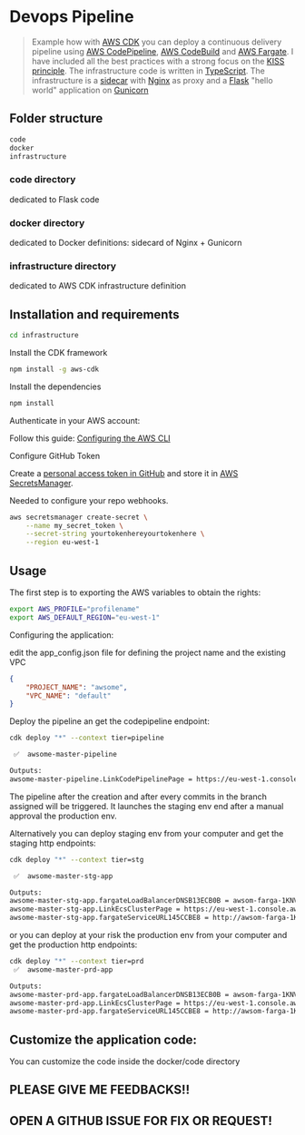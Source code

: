 # Devops Pipeline

> Example how with [AWS CDK](https://docs.aws.amazon.com/cdk/latest/guide/home.html) you can deploy a continuous delivery
> pipeline using [AWS CodePipeline](https://aws.amazon.com/codepipeline/), [AWS CodeBuild](https://aws.amazon.com/codebuild/) and
> [AWS Fargate](https://aws.amazon.com/fargate/).
> I have included all the best practices with a strong focus on the [KISS principle](https://en.wikipedia.org/wiki/KISS_principle).
> The infrastructure code is written in [TypeScript](https://www.typescriptlang.org/). The infrastructure is a [sidecar](https://aws.amazon.com/blogs/compute/nginx-reverse-proxy-sidecar-container-on-amazon-ecs/)
> with [Nginx](http://nginx.org/) as proxy and a [Flask](https://palletsprojects.com/p/flask/) "hello world" application on [Gunicorn](https://gunicorn.org/)

## Folder structure

```bash
code
docker
infrastructure
```

### code directory

dedicated to Flask code

### docker directory

dedicated to Docker definitions: sidecard of Nginx + Gunicorn

### infrastructure directory

dedicated to AWS CDK infrastructure definition

## Installation and requirements

```bash
cd infrastructure
```

Install the CDK framework

```bash
npm install -g aws-cdk
```

Install the dependencies

```bash
npm install
```

Authenticate in your AWS account:

Follow this guide: [Configuring the AWS CLI](https://docs.aws.amazon.com/cli/latest/userguide/cli-chap-configure.html)

Configure GitHub Token

Create a [personal access token in GitHub](https://help.github.com/en/github/authenticating-to-github/creating-a-personal-access-token-for-the-command-line)
and store it in [AWS SecretsManager](https://aws.amazon.com/secrets-manager/).


Needed to configure your repo webhooks.

```bash
aws secretsmanager create-secret \
    --name my_secret_token \
    --secret-string yourtokenhereyourtokenhere \
    --region eu-west-1
```

## Usage

The first step is to exporting the AWS variables to obtain the rights:

```bash
export AWS_PROFILE="profilename"
export AWS_DEFAULT_REGION="eu-west-1"
```

Configuring the application:

edit the app_config.json file for defining the project name and the existing VPC

```json
{
    "PROJECT_NAME": "awsome",
    "VPC_NAME": "default"
}
```

Deploy the pipeline an get the codepipeline endpoint:

```bash
cdk deploy "*" --context tier=pipeline

 ✅  awsome-master-pipeline

Outputs:
awsome-master-pipeline.LinkCodePipelinePage = https://eu-west-1.console.aws.amazon.com/codesuite/codepipeline/pipelines/awsome-master-pipeline-PipelineC660917D-11U99LG5Y4H4V/view?region=eu-west-1
```

The pipeline after the creation and after every commits in the branch assigned will be triggered. It launches the staging env end after a manual approval the production env.

Alternatively you can deploy staging env from your computer and get the staging http endpoints:

```bash
cdk deploy "*" --context tier=stg

 ✅  awsome-master-stg-app

Outputs:
awsome-master-stg-app.fargateLoadBalancerDNSB13ECB0B = awsom-farga-1KNVPTS0GNV8J-1044923501.eu-west-1.elb.amazonaws.com
awsome-master-stg-app.LinkEcsClusterPage = https://eu-west-1.console.aws.amazon.com/ecs/home?region=eu-west-1#/clusters/awsome-master-stg-app-cluster611F8AFF-okLxuoDdfc1o/fargateServices
awsome-master-stg-app.fargateServiceURL145CCBE8 = http://awsom-farga-1KNVPTS0GNV8J-1044923501.eu-west-1.elb.amazonaws.com
```

or you can deploy at your risk the production env from your computer and get the production http endpoints:

```bash
cdk deploy "*" --context tier=prd
 ✅  awsome-master-prd-app

Outputs:
awsome-master-prd-app.fargateLoadBalancerDNSB13ECB0B = awsom-farga-1KNVPTS0GNV8J-1084923501.eu-west-1.elb.amazonaws.com
awsome-master-prd-app.LinkEcsClusterPage = https://eu-west-1.console.aws.amazon.com/ecs/home?region=eu-west-1#/clusters/awsome-master-prd-app-cluster611F8AFF-okLxuoDdfc1o/fargateServices
awsome-master-prd-app.fargateServiceURL145CCBE8 = http://awsom-farga-1KNVPTS0GNV8J-1084923501.eu-west-1.elb.amazonaws.com
```

## Customize the application code:

You can customize the code inside the docker/code directory

## PLEASE GIVE ME FEEDBACKS!!
## OPEN A GITHUB ISSUE FOR FIX OR REQUEST!